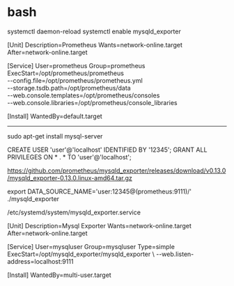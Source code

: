 # bash
systemctl daemon-reload
systemctl enable mysqld_exporter

[Unit]
Description=Prometheus
Wants=network-online.target
After=network-online.target

[Service]
User=prometheus
Group=prometheus
ExecStart=/opt/prometheus/prometheus \
    --config.file=/opt/prometheus/prometheus.yml \
    --storage.tsdb.path=/opt/prometheus/data \
    --web.console.templates=/opt/prometheus/consoles \
    --web.console.libraries=/opt/prometheus/console_libraries

[Install]
WantedBy=default.target

-----------------------------------
sudo apt-get install mysql-server

CREATE USER 'user'@'localhost' IDENTIFIED BY '12345';
GRANT ALL PRIVILEGES ON * . * TO 'user'@'localhost';

https://github.com/prometheus/mysqld_exporter/releases/download/v0.13.0/mysqld_exporter-0.13.0.linux-amd64.tar.gz


export DATA_SOURCE_NAME='user:12345@(prometheus:9111)/'
./mysqld_exporter <flags>


/etc/systemd/system/mysqld_exporter.service

[Unit]
Description=Mysql Exporter
Wants=network-online.target
After=network-online.target

[Service]
User=mysqluser
Group=mysqluser
Type=simple
ExecStart=/opt/mysqld_exporter/mysqld_exporter \ 
    --web.listen-address=localhost:9111 

[Install]
WantedBy=multi-user.target




